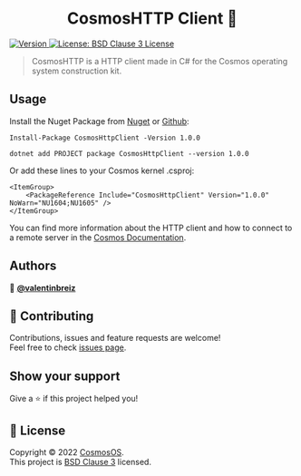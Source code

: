 ﻿<h1 align="center">CosmosHTTP Client 🚀</h1>
<p>
  <a href="https://www.nuget.org/packages/CosmosHttpClient/" target="_blank">
    <img alt="Version" src="https://img.shields.io/nuget/v/CosmosHttpClient.svg" />
  </a>
  <a href="https://github.com/CosmosOS/CosmosHttp/blob/main/LICENSE.txt" target="_blank">
    <img alt="License: BSD Clause 3 License" src="https://img.shields.io/badge/license-BSD License-yellow.svg" />
  </a>
</p>

> CosmosHTTP is a HTTP client made in C# for the Cosmos operating system construction kit.

## Usage

Install the Nuget Package from [Nuget](https://www.nuget.org/packages/CosmosHttpClient/) or [Github](https://github.com/CosmosOS/CosmosHttpClient/packages/):

```PM
Install-Package CosmosHttpClient -Version 1.0.0
```

```PM
dotnet add PROJECT package CosmosHttpClient --version 1.0.0
```

Or add these lines to your Cosmos kernel .csproj:

```
<ItemGroup>
    <PackageReference Include="CosmosHttpClient" Version="1.0.0" NoWarn="NU1604;NU1605" />
</ItemGroup>
```

You can find more information about the HTTP client and how to connect to a remote server in the [Cosmos Documentation](https://cosmosos.github.io/articles/Kernel/Network.html#http).

## Authors

👤 **[@valentinbreiz](https://github.com/valentinbreiz)**

## 🤝 Contributing

Contributions, issues and feature requests are welcome!<br />Feel free to check [issues page](https://github.com/CosmosOS/CosmosHttp/issues). 

## Show your support

Give a ⭐️ if this project helped you!

## 📝 License

Copyright © 2022 [CosmosOS](https://github.com/CosmosOS).<br />
This project is [BSD Clause 3](https://github.com/CosmosOS/CosmosHttp/blob/main/LICENSE.txt) licensed.
